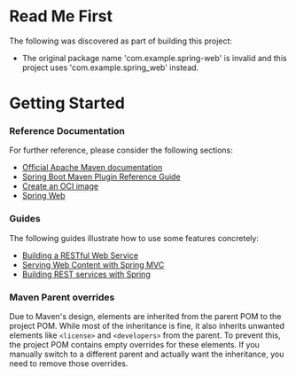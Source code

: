 # Read Me First
The following was discovered as part of building this project:

* The original package name 'com.example.spring-web' is invalid and this project uses 'com.example.spring_web' instead.

# Getting Started

### Reference Documentation
For further reference, please consider the following sections:

* [Official Apache Maven documentation](https://maven.apache.org/guides/index.html)
* [Spring Boot Maven Plugin Reference Guide](https://docs.spring.io/spring-boot/3.4.0-SNAPSHOT/maven-plugin)
* [Create an OCI image](https://docs.spring.io/spring-boot/3.4.0-SNAPSHOT/maven-plugin/build-image.html)
* [Spring Web](https://docs.spring.io/spring-boot/3.4.0-SNAPSHOT/reference/web/servlet.html)

### Guides
The following guides illustrate how to use some features concretely:

* [Building a RESTful Web Service](https://spring.io/guides/gs/rest-service/)
* [Serving Web Content with Spring MVC](https://spring.io/guides/gs/serving-web-content/)
* [Building REST services with Spring](https://spring.io/guides/tutorials/rest/)

### Maven Parent overrides

Due to Maven's design, elements are inherited from the parent POM to the project POM.
While most of the inheritance is fine, it also inherits unwanted elements like `<license>` and `<developers>` from the parent.
To prevent this, the project POM contains empty overrides for these elements.
If you manually switch to a different parent and actually want the inheritance, you need to remove those overrides.

